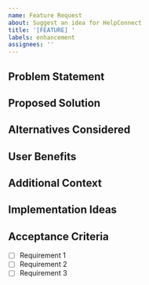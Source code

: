 ```yaml
---
name: Feature Request
about: Suggest an idea for HelpConnect
title: '[FEATURE] '
labels: enhancement
assignees: ''
---
```


## Problem Statement
<!-- Is your feature request related to a problem? Please describe. -->
<!-- Example: I'm always frustrated when [...] -->

## Proposed Solution
<!-- Describe the solution you'd like -->
<!-- A clear and concise description of what you want to happen -->

## Alternatives Considered
<!-- Describe any alternative solutions or features you've considered -->

## User Benefits
<!-- How would this feature benefit users of HelpConnect? -->

## Additional Context
<!-- Add any other context, screenshots, or examples about the feature request here -->

## Implementation Ideas
<!-- Optional: If you have any ideas about how to implement this feature -->

## Acceptance Criteria
<!-- What specific requirements should be met for this feature to be considered complete? -->
- [ ] Requirement 1
- [ ] Requirement 2
- [ ] Requirement 3
